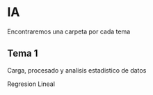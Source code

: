 # IA

Encontraremos una carpeta por cada tema

## Tema 1

Carga, procesado y analisis estadistico de datos

Regresion Lineal

